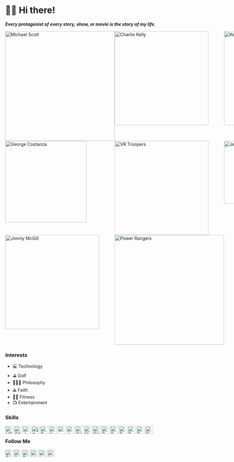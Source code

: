 # 🖖🏾 Hi there!

***Every protagonist of every story, show, or movie is the story of my life.***

<div style="display:grid; grid-template-columns:repeat(3, 1fr);"><img src="https://i.imgur.com/HTBxpUz.png" alt="Michael Scott" width="350" />
<img src="https://media2.giphy.com/media/9PaC2UWEsnIG6nXcsn/giphy.gif" alt="Charlie Kelly" width="300" />
<img src="https://media.giphy.com/media/7pyYl7h9VnSyUHYaw9/giphy.gif" alt="Kevin Pearson" width="300" />
<img src="https://media2.giphy.com/media/Yy2H6trIkODoA/giphy.gif" alt="George Costanza" width="260" />
<img src="https://media3.giphy.com/media/DK9NoD7j2nRVm/giphy.gif" alt="VR Troopers" width="300" />
<img src="https://media2.giphy.com/media/LiljwvntZmf4c/giphy.gif" alt="Jesse Pinkman" width="200" />
<img src="https://media1.giphy.com/media/l0EwYGlvQ7STj3wyc/giphy.gif" alt="Jimmy McGill" width="300" />
<img src="https://media4.giphy.com/media/b3Owrrk9ZsC4w/giphy.gif" alt="Power Rangers" width="350" /></div>

### Interests
- 💻 Technology
- ⛳ Golf
- 🧘🏽‍♂️ Philosophy
- ⛪️ Faith
- 🏋️‍♂️ Fitness
- 📺 Entertainment

### Skills
<img src="https://cdn.jsdelivr.net/npm/simple-icons@v3/icons/html5.svg" alt="HTML5" width="25" align="left">
<img src="https://cdn.jsdelivr.net/npm/simple-icons@v3/icons/css3.svg" alt="CSS3" width="25" align="left">
<img src="https://cdn.jsdelivr.net/npm/simple-icons@v3/icons/javascript.svg" alt="JavaScript" width="25" align="left">
<img src="https://cdn.jsdelivr.net/npm/simple-icons@v3/icons/jquery.svg" alt="jQuery" width="25" align="left">
<img src="https://cdn.jsdelivr.net/npm/simple-icons@v3/icons/react.svg" alt="React" width="25" align="left">
<img src="https://cdn.jsdelivr.net/npm/simple-icons@5.19.0/icons/vuedotjs.svg" alt="Vue" width="25" align="left">
<img src="https://cdn.jsdelivr.net/npm/simple-icons@5.19.0/icons/nodedotjs.svg" alt="nodeJS" width="25" align="left">
<img src="https://cdn.jsdelivr.net/npm/simple-icons@v3/icons/java.svg" alt="Java" width="25" align="left">
<img src="https://cdn.jsdelivr.net/npm/simple-icons@v3/icons/csharp.svg" alt="C#" width="25" align="left">
<img src="https://cdn.jsdelivr.net/npm/simple-icons@v3/icons/mysql.svg" alt="MySQL" width="25" align="left">
<img src="https://cdn.jsdelivr.net/npm/simple-icons@v3/icons/php.svg" alt="PHP" width="25" align="left">
<img src="https://cdn.jsdelivr.net/npm/simple-icons@v3/icons/python.svg" alt="Python" width="25" align="left">
<img src="https://cdn.jsdelivr.net/npm/simple-icons@v3/icons/ruby.svg" alt="Ruby" width="25" align="left">
<img src="https://cdn.jsdelivr.net/npm/simple-icons@v3/icons/r.svg" alt="R" width="25" align="left">
<img src="https://cdn.jsdelivr.net/npm/simple-icons@5.19.0/icons/pwa.svg" alt="PWA" width="25" align="left">
<img src="https://cdn.jsdelivr.net/npm/simple-icons@v3/icons/react.svg" alt="React Native" width="25" align="left">
<img src="https://cdn.jsdelivr.net/npm/simple-icons@v3/icons/flutter.svg" alt="Flutter" width="25" align="left"><br/>

### Follow Me
<a href="https://theuiguru.blogspot.com" target="_blank"><img src="https://cdn.jsdelivr.net/npm/simple-icons@v3/icons/blogger.svg" alt="Blogger" width="23"></a> 
<a href="https://codepen.io/cthomas" target="_blank"><img src="https://cdn.jsdelivr.net/npm/simple-icons@v3/icons/codepen.svg" alt="CodePen" width="23"></a> 
<a href="https://twitter.com/cthomas1211" target="_blank"><img src="https://cdn.jsdelivr.net/npm/simple-icons@v3/icons/twitter.svg" alt="Twitter" width="23"></a> 
<a href="https://linkedin.com/in/christhomas101" target="_blank"><img src="https://cdn.jsdelivr.net/npm/simple-icons@v3/icons/linkedin.svg" alt="LinkedIn" width="23"></a> 
<a href="https://instagr.am/cthomas1211" target="_blank"><img src="https://cdn.jsdelivr.net/npm/simple-icons@v3/icons/instagram.svg" alt="Instagram" width="23"></a> 
<a href="https://youtube.com/ndnweb24" target="_blank"><img src="https://cdn.jsdelivr.net/npm/simple-icons@v3/icons/youtube.svg" alt="YouTube" width="23"></a>
